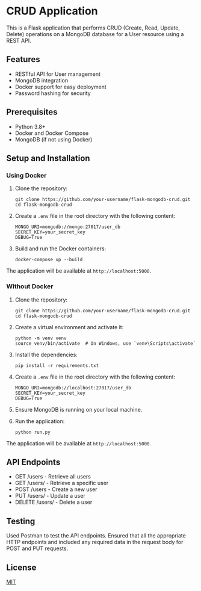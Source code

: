 # CRUD Application

This is a Flask application that performs CRUD (Create, Read, Update, Delete) operations on a MongoDB database for a User resource using a REST API.

## Features

- RESTful API for User management
- MongoDB integration
- Docker support for easy deployment
- Password hashing for security

## Prerequisites

- Python 3.8+
- Docker and Docker Compose
- MongoDB (if not using Docker)

## Setup and Installation

### Using Docker

1. Clone the repository:
   ```
   git clone https://github.com/your-username/flask-mongodb-crud.git
   cd flask-mongodb-crud
   ```

2. Create a `.env` file in the root directory with the following content:
   ```
   MONGO_URI=mongodb://mongo:27017/user_db
   SECRET_KEY=your_secret_key
   DEBUG=True
   ```

3. Build and run the Docker containers:
   ```
   docker-compose up --build
   ```

The application will be available at `http://localhost:5000`.

### Without Docker

1. Clone the repository:
   ```
   git clone https://github.com/your-username/flask-mongodb-crud.git
   cd flask-mongodb-crud
   ```

2. Create a virtual environment and activate it:
   ```
   python -m venv venv
   source venv/bin/activate  # On Windows, use `venv\Scripts\activate`
   ```

3. Install the dependencies:
   ```
   pip install -r requirements.txt
   ```

4. Create a `.env` file in the root directory with the following content:
   ```
   MONGO_URI=mongodb://localhost:27017/user_db
   SECRET_KEY=your_secret_key
   DEBUG=True
   ```

5. Ensure MongoDB is running on your local machine.

6. Run the application:
   ```
   python run.py
   ```

The application will be available at `http://localhost:5000`.

## API Endpoints

- GET /users - Retrieve all users
- GET /users/<id> - Retrieve a specific user
- POST /users - Create a new user
- PUT /users/<id> - Update a user
- DELETE /users/<id> - Delete a user

## Testing

Used Postman to test the API endpoints. Ensured that all the appropriate HTTP endpoints and included any required data in the request body for POST and PUT requests.

## License

[MIT](https://choosealicense.com/licenses/mit/)
